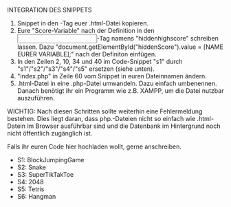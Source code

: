 INTEGRATION DES SNIPPETS
1) Snippet in den <body>-Tag euer .html-Datei kopieren.
2) Eure "Score-Variable" nach der Definition in den <input>-Tag namens "hiddenhighscore" schreiben lassen. Dazu "document.getElementById("hiddenScore").value = [NAME EURER VARIABLE];" nach der Definiton einfügen.
3) In den Zeilen 2, 10, 34 und 40 im Code-Snippet "s1" durch "s1"/"s2"/"s3"/"s4"/"s5" ersetzen (siehe unten).
4) "index.php" in Zeile 60 vom Snippet in euren Dateinnamen ändern.
5) .html-Datei in eine .php-Datei umwandeln. Dazu einfach umbenennen. Danach benötigt ihr ein Programm wie z.B. XAMPP, um die Datei nutzbar auszuführen.

WICHTIG: Nach diesen Schritten sollte weiterhin eine Fehlermeldung bestehen. Dies liegt daran, dass php.-Dateien nicht so einfach wie .html-Datein im Browser ausführbar sind und die Datenbank im Hintergrund noch nicht öffentlich zugänglich ist.

Falls ihr euren Code hier hochladen wollt, gerne anschreiben.

- S1: BlockJumpingGame
- S2: Snake
- S3: SuperTikTakToe
- S4: 2048 
- S5: Tetris
- S6: Hangman
